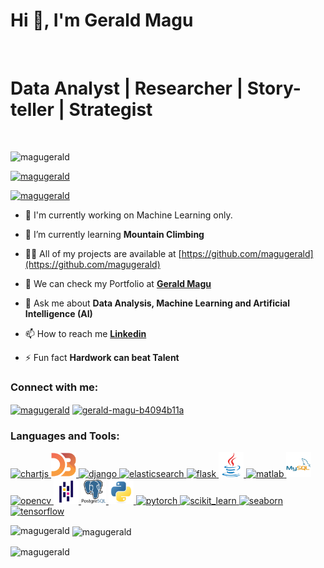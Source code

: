 # Hi 👋, I'm Gerald Magu
<br/>
<h1>Data Analyst | Researcher | Story-teller | Strategist</h1>

<br />

<p align="left"> <img src="https://komarev.com/ghpvc/?username=magugerald&label=Profile%20views&color=0e75b6&style=flat" alt="magugerald" /> </p>

<p align="left"> <a href="https://github.com/ryo-ma/github-profile-trophy"><img src="https://github-profile-trophy.vercel.app/?username=magugerald" alt="magugerald" /></a> </p>

<p align="left"> <a href="https://twitter.com/magugerald" target="blank"><img src="https://img.shields.io/twitter/follow/magugerald?logo=twitter&style=for-the-badge" alt="magugerald" /></a> </p>

- 🔭 I'm currently working on Machine Learning only.

- 🌱 I’m currently learning **Mountain Climbing**

- 👨‍💻 All of my projects are available at [https://github.com/magugerald](https://github.com/magugerald)

- 📝 We can check my Portfolio at **[Gerald Magu](https://www.magugerald.com/)**

- 💬 Ask me about **Data Analysis, Machine Learning and Artificial Intelligence (AI)**

- 📫 How to reach me **[Linkedin](https://www.linkedin.com/in/magugerald/)**

- ⚡ Fun fact **Hardwork can beat Talent**

<h3 align="left">Connect with me:</h3>
<p align="left">
<a href="https://twitter.com/magugerald" target="blank"><img align="center" src="https://raw.githubusercontent.com/rahuldkjain/github-profile-readme-generator/master/src/images/icons/Social/twitter.svg" alt="magugerald" height="30" width="40" /></a>
<a href="https://linkedin.com/in/gerald-magu-b4094b11a" target="blank"><img align="center" src="https://raw.githubusercontent.com/rahuldkjain/github-profile-readme-generator/master/src/images/icons/Social/linked-in-alt.svg" alt="gerald-magu-b4094b11a" height="30" width="40" /></a>
</p>

<h3 align="left">Languages and Tools:</h3>
<p align="left"> <a href="https://www.chartjs.org" target="_blank" rel="noreferrer"> <img src="https://www.chartjs.org/media/logo-title.svg" alt="chartjs" width="40" height="40"/> </a> <a href="https://d3js.org/" target="_blank" rel="noreferrer"> <img src="https://raw.githubusercontent.com/devicons/devicon/master/icons/d3js/d3js-original.svg" alt="d3js" width="40" height="40"/> </a> <a href="https://www.djangoproject.com/" target="_blank" rel="noreferrer"> <img src="https://cdn.worldvectorlogo.com/logos/django.svg" alt="django" width="40" height="40"/> </a> <a href="https://www.elastic.co" target="_blank" rel="noreferrer"> <img src="https://www.vectorlogo.zone/logos/elastic/elastic-icon.svg" alt="elasticsearch" width="40" height="40"/> </a> <a href="https://flask.palletsprojects.com/" target="_blank" rel="noreferrer"> <img src="https://www.vectorlogo.zone/logos/pocoo_flask/pocoo_flask-icon.svg" alt="flask" width="40" height="40"/> </a> <a href="https://www.java.com" target="_blank" rel="noreferrer"> <img src="https://raw.githubusercontent.com/devicons/devicon/master/icons/java/java-original.svg" alt="java" width="40" height="40"/> </a> <a href="https://www.mathworks.com/" target="_blank" rel="noreferrer"> <img src="https://upload.wikimedia.org/wikipedia/commons/2/21/Matlab_Logo.png" alt="matlab" width="40" height="40"/> </a> <a href="https://www.mysql.com/" target="_blank" rel="noreferrer"> <img src="https://raw.githubusercontent.com/devicons/devicon/master/icons/mysql/mysql-original-wordmark.svg" alt="mysql" width="40" height="40"/> </a> <a href="https://opencv.org/" target="_blank" rel="noreferrer"> <img src="https://www.vectorlogo.zone/logos/opencv/opencv-icon.svg" alt="opencv" width="40" height="40"/> </a> <a href="https://pandas.pydata.org/" target="_blank" rel="noreferrer"> <img src="https://raw.githubusercontent.com/devicons/devicon/2ae2a900d2f041da66e950e4d48052658d850630/icons/pandas/pandas-original.svg" alt="pandas" width="40" height="40"/> </a> <a href="https://www.postgresql.org" target="_blank" rel="noreferrer"> <img src="https://raw.githubusercontent.com/devicons/devicon/master/icons/postgresql/postgresql-original-wordmark.svg" alt="postgresql" width="40" height="40"/> </a> <a href="https://www.python.org" target="_blank" rel="noreferrer"> <img src="https://raw.githubusercontent.com/devicons/devicon/master/icons/python/python-original.svg" alt="python" width="40" height="40"/> </a> <a href="https://pytorch.org/" target="_blank" rel="noreferrer"> <img src="https://www.vectorlogo.zone/logos/pytorch/pytorch-icon.svg" alt="pytorch" width="40" height="40"/> </a> <a href="https://scikit-learn.org/" target="_blank" rel="noreferrer"> <img src="https://upload.wikimedia.org/wikipedia/commons/0/05/Scikit_learn_logo_small.svg" alt="scikit_learn" width="40" height="40"/> </a> <a href="https://seaborn.pydata.org/" target="_blank" rel="noreferrer"> <img src="https://seaborn.pydata.org/_images/logo-mark-lightbg.svg" alt="seaborn" width="40" height="40"/> </a> <a href="https://www.tensorflow.org" target="_blank" rel="noreferrer"> <img src="https://www.vectorlogo.zone/logos/tensorflow/tensorflow-icon.svg" alt="tensorflow" width="40" height="40"/> </a> </p>

<p><img align="left" src="https://github-readme-stats.vercel.app/api/top-langs?username=magugerald&show_icons=true&locale=en&layout=compact" alt="magugerald" /></p>

<p>&nbsp;<img align="center" src="https://github-readme-stats.vercel.app/api?username=magugerald&show_icons=true&locale=en" alt="magugerald" /></p>

<p><img align="center" src="https://github-readme-streak-stats.herokuapp.com/?user=magugerald&" alt="magugerald" /></p>

